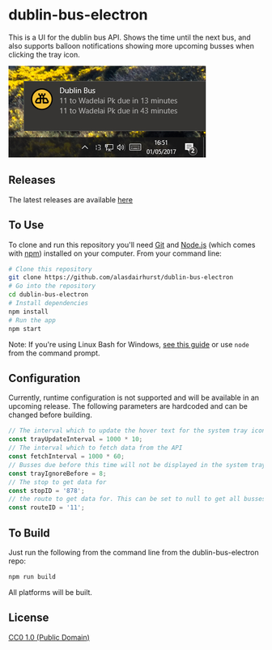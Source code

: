 # dublin-bus-electron

This is a UI for the dublin bus API. Shows the time until the next bus, and also supports balloon notifications showing more upcoming busses when clicking the tray icon.

![image](img/screen-win.png)

## Releases

The latest releases are available [here](https://github.com/alasdairhurst/dublin-bus-electron/releases)

## To Use

To clone and run this repository you'll need [Git](https://git-scm.com) and [Node.js](https://nodejs.org/en/download/) (which comes with [npm](http://npmjs.com)) installed on your computer. From your command line:

```bash
# Clone this repository
git clone https://github.com/alasdairhurst/dublin-bus-electron
# Go into the repository
cd dublin-bus-electron
# Install dependencies
npm install
# Run the app
npm start
```

Note: If you're using Linux Bash for Windows, [see this guide](https://www.howtogeek.com/261575/how-to-run-graphical-linux-desktop-applications-from-windows-10s-bash-shell/) or use `node` from the command prompt.

## Configuration

Currently, runtime configuration is not supported and will be available in an upcoming release.
The following parameters are hardcoded and can be changed before building.

```javascript
// The interval which to update the hover text for the system tray icon
const trayUpdateInterval = 1000 * 10;
// The interval which to fetch data from the API
const fetchInterval = 1000 * 60;
// Busses due before this time will not be displayed in the system tray. This will not effect balloon notifications. If there are no busses due at or after this time, the next bus will be displayed.
const trayIgnoreBefore = 8;
// The stop to get data for
const stopID = '878';
// the route to get data for. This can be set to null to get all busses for a stop.
const routeID = '11';
```

## To Build

Just run the following from the command line from the dublin-bus-electron repo:

```bash
npm run build
```
All platforms will be built.

## License

[CC0 1.0 (Public Domain)](LICENSE.md)
